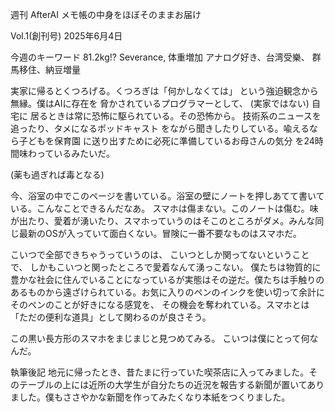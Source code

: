 週刊 AfterAI
メモ帳の中身をほぼそのままお届け

Vol.1(創刊号)
2025年6月4日

今週のキーワード 81.2kg!?
Severance, 体重増加
アナログ好き、台湾受樂、
群馬移住、納豆増量

実家に帰るとくつろげる。くつろぎは「何かしなくては」
という強迫観念から無縁。僕はAIに存在を
脅かされているプログラマーとして、 (実家ではない) 自宅に
居るときは常に恐怖に駆られている。その恐怖から。
技術系のニュースを追ったり、タメになるポッドキャスト
をながら聞きしたりしている。喩えるなら子どもを保育園
に送り出すために必死に準備しているお母さんの気分
を24時間味わっているみたいだ。

(薬も過ぎれば毒となる)

今、浴室の中でこのページを書いている。浴室の壁にノートを押しあてて書いている。こんなことできるんだなあ。
スマホは傷まない。このノートは傷む。味が出たり、愛着が湧いたり、スマホっていうのはそこのところがダメ。みんな同じ最新のOSが入っていて面白くない。冒険に一番不要なものはスマホだ。

こいつで全部できちゃうっていうのは、
こいつとしか関ってないということで、
しかもこいつと関ったところで愛着なんて湧っこない。
僕たちは物質的に豊かな社会に住んでいることになっているが実態はその逆だ。僕たちは手触りのあるものから遠ざけられている。お気に入りのペンのインクを使い切って余計にそのぺンのことが好きになる感覚を、
その機会を奪われている。スマホとは「ただの便利な道具」として関わるのが良さそう。

この黒い長方形のスマホをまじまじと見つめてみる。
こいつは僕にとって何なんだ。

執筆後記
地元に帰ったとき、昔たまに行っていた喫茶店に入ってみました。そのテーブルの上には近所の大学生が自分たちの近況を報告する新聞が置いてありました。僕もささやかな新聞を作ってみたくなり本紙をつくりました。